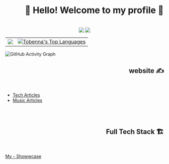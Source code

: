 <!-- Header -->
<h1 align="right"> 👋 Hello! Welcome to my profile 📸 </h1>

<br />
<div align="center">
  <img align="center" src="https://img.shields.io/github/followers/tobezhanabi?label=Github&style=for-the-badge" />
  <img align="center" src="https://img.shields.io/twitter/follow/hanabiplug?label=Twitter&style=for-the-badge" />
</div>

<table align="center">
  <tr>
    <td align="left">
       <a href="http://www.github.com/tobezhanabi"><img src="https://github-readme-streak-stats.herokuapp.com/?user=tobezhanabi&background=0D1117&ring=D85F82&fire=D85F82&currStreakNum=ffffff&currStreakLabel=D85F82&sideNums=ffffff&sideLabels=ffffff&dates=ffffff&hide_border=true" /></a>
    </td>
    <td align="right">
      <a href="https://github.com/tobezhanabi"><img alt="Tobenna's Top Languages" src="https://github-readme-stats.vercel.app/api/top-langs/?username=tobezhanabi&langs_count=10&count_private=true&layout=compact&theme=dracula&hide_border=true&bg_color=0D1117&exclude_repo=GameSellShop"/></a>
    </td>
  </tr>
</table>

![GitHub Activity Graph](https://github-readme-activity-graph.cyclic.app/graph?username=tobezhanabi&theme=redical&bg_color=0D1117&color=D85F82&line=D85F82&point=FFFFFF&hide_border=true)

<!-- Blogs -->
<h2 align="right"> website ✍️ </h2><br />
<ul>
  <li><a href="https://yashura.hashnode.dev/">Tech Articles</a></li>
  <li><a href="https://blog.ushiftmusic.com/">Music Articles</a></li>
</ul>

<br /><br />

<!-- Full Tech Stack -->
<h2 align="right"> Full Tech Stack 🏗️ </h2><br />


<a href="hhttps://www.showwcase.com/tobezhanabi"> My - Showwcase</a>


